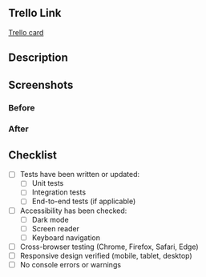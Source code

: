## Trello Link

<!-- Edit the Trello URL link below -->
[Trello card](https://trello.com/c/)

## Description

<!-- Briefly describe what this PR does and the approach taken -->

## Screenshots

### Before

<!-- Add screenshots to illustrate the UI changes or functionality before the changes where made -->

### After

<!-- Add screenshots to illustrate the UI changes or functionality after the changes where made -->

## Checklist

<!-- Check the list after the PR are made -->

- [ ] Tests have been written or updated:
    - [ ] Unit tests
    - [ ] Integration tests
    - [ ] End-to-end tests (if applicable)
- [ ] Accessibility has been checked:
    - [ ] Dark mode
    - [ ] Screen reader
    - [ ] Keyboard navigation
- [ ] Cross-browser testing (Chrome, Firefox, Safari, Edge)
- [ ] Responsive design verified (mobile, tablet, desktop)
- [ ] No console errors or warnings